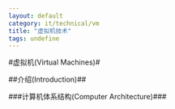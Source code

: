 ```yaml
---
layout: default
category: it/technical/vm
title: "虚拟机技术"
tags: undefine
---
```





#虚拟机(Virtual Machines)#

##介绍(Introduction)##

###计算机体系结构(Computer Architecture)###
